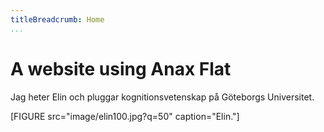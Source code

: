 ```yaml
---
titleBreadcrumb: Home
...
```

A website using Anax Flat
===============================

Jag heter Elin och pluggar kognitionsvetenskap på Göteborgs Universitet.
<!-- 
![Elin](img/elin100.jpg) -->
[FIGURE src="image/elin100.jpg?q=50" caption="Elin."]
